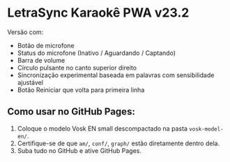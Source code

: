 # LetraSync Karaokê PWA v23.2

Versão com:
- Botão de microfone
- Status do microfone (Inativo / Aguardando / Captando)
- Barra de volume
- Círculo pulsante no canto superior direito
- Sincronização experimental baseada em palavras com sensibilidade ajustável
- Botão Reiniciar que volta para primeira linha

## Como usar no GitHub Pages:
1. Coloque o modelo Vosk EN small descompactado na pasta `vosk-model-en/`.
2. Certifique-se de que `am/`, `conf/`, `graph/` estão diretamente dentro dela.
3. Suba tudo no GitHub e ative GitHub Pages.
